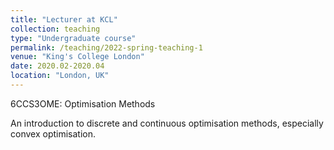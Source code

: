 ```yaml
---
title: "Lecturer at KCL"
collection: teaching
type: "Undergraduate course"
permalink: /teaching/2022-spring-teaching-1
venue: "King's College London"
date: 2020.02-2020.04
location: "London, UK"
---
```


6CCS3OME: Optimisation Methods

An introduction to discrete and continuous optimisation methods, especially convex optimisation.  